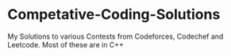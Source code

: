 # Competative-Coding-Solutions
My Solutions to various Contests from Codeforces, Codechef and Leetcode.
Most of these are in C++

